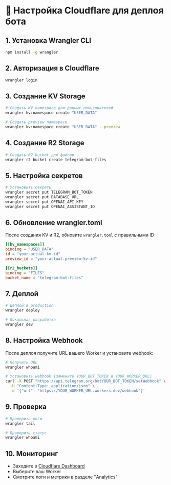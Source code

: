 # 🚀 Настройка Cloudflare для деплоя бота

## 1. Установка Wrangler CLI

```bash
npm install -g wrangler
```

## 2. Авторизация в Cloudflare

```bash
wrangler login
```

## 3. Создание KV Storage

```bash
# Создать KV namespace для данных пользователей
wrangler kv:namespace create "USER_DATA"

# Создать preview namespace
wrangler kv:namespace create "USER_DATA" --preview
```

## 4. Создание R2 Storage

```bash
# Создать R2 bucket для файлов
wrangler r2 bucket create telegram-bot-files
```

## 5. Настройка секретов

```bash
# Установить секреты
wrangler secret put TELEGRAM_BOT_TOKEN
wrangler secret put DATABASE_URL
wrangler secret put OPENAI_API_KEY
wrangler secret put OPENAI_ASSISTANT_ID
```

## 6. Обновление wrangler.toml

После создания KV и R2, обновите `wrangler.toml` с правильными ID:

```toml
[[kv_namespaces]]
binding = "USER_DATA"
id = "your-actual-kv-id"
preview_id = "your-actual-preview-kv-id"

[[r2_buckets]]
binding = "FILES"
bucket_name = "telegram-bot-files"
```

## 7. Деплой

```bash
# Деплой в production
wrangler deploy

# Локальная разработка
wrangler dev
```

## 8. Настройка Webhook

После деплоя получите URL вашего Worker и установите webhook:

```bash
# Получить URL
wrangler whoami

# Установить webhook (замените YOUR_BOT_TOKEN и YOUR_WORKER_URL)
curl -X POST "https://api.telegram.org/botYOUR_BOT_TOKEN/setWebhook" \
  -H "Content-Type: application/json" \
  -d '{"url": "https://YOUR_WORKER_URL.workers.dev/webhook"}'
```

## 9. Проверка

```bash
# Проверить логи
wrangler tail

# Проверить статус
wrangler whoami
```

## 10. Мониторинг

- Заходите в [Cloudflare Dashboard](https://dash.cloudflare.com)
- Выберите ваш Worker
- Смотрите логи и метрики в разделе "Analytics"

